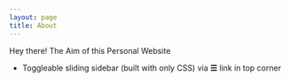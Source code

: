 ```yaml
---
layout: page
title: About
---
```


<p class="message">
  Hey there!
  The Aim of this Personal Website
</p>

* Toggleable sliding sidebar (built with only CSS) via **☰** link in top corner
